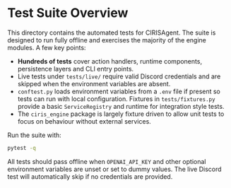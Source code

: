 # Test Suite Overview

This directory contains the automated tests for CIRISAgent. The suite is designed to run fully offline and exercises the majority of the engine modules. A few key points:

* **Hundreds of tests** cover action handlers, runtime components, persistence layers and CLI entry points.
* Live tests under `tests/live/` require valid Discord credentials and are skipped when the environment variables are absent.
* `conftest.py` loads environment variables from a `.env` file if present so tests can run with local configuration. Fixtures in `tests/fixtures.py` provide a basic `ServiceRegistry` and runtime for integration style tests.
* The `ciris_engine` package is largely fixture driven to allow unit tests to focus on behaviour without external services.

Run the suite with:

```bash
pytest -q
```

All tests should pass offline when `OPENAI_API_KEY` and other optional environment variables are unset or set to dummy values. The live Discord test will automatically skip if no credentials are provided.
